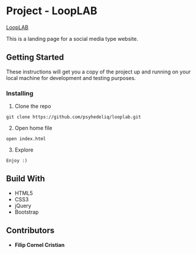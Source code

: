 # Project - LoopLAB #

[LoopLAB](https://psyhedeliq.github.io/looplab/)  

This is a landing page for a social media type website.

## Getting Started ##

These instructions will get you a copy of the project up and running on your local machine for development and testing purposes.

### Installing ###

1. Clone the repo  

```
git clone https://github.com/psyhedeliq/looplab.git
```
  
2. Open home file  

```
open index.html
```
  
3. Explore  

```
Enjoy :)
```

## Build With ##

* HTML5
* CSS3
* jQuery
* Bootstrap
  
## Contributors ##

* **Filip Cornel Cristian**
